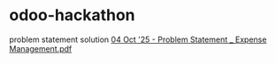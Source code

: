 # odoo-hackathon
problem statement solution 
[04 Oct '25 - Problem Statement _ Expense Management.pdf](https://github.com/user-attachments/files/22691541/04.Oct.25.-.Problem.Statement._.Expense.Management.pdf)
